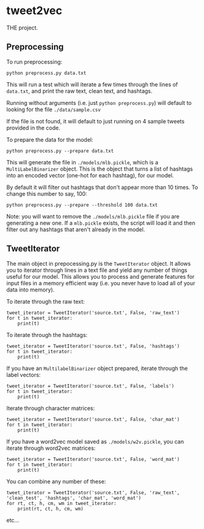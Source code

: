 # tweet2vec
THE project. 

## Preprocessing
To run preprocessing:
```
python preprocess.py data.txt
```

This will run a test which will iterate a few times through the lines of `data.txt`, and print the raw text, clean text, and hashtags.

Running without arguments (i.e. just `python preprocess.py`) will default to looking for the file `./data/sample.csv`

If the file is not found, it will default to just running on 4 sample tweets provided in the code.

To prepare the data for the model:
```
python preprocess.py --prepare data.txt
```
This will generate the file in `./models/mlb.pickle`, which is a `MultiLabelBinarizer` object. This is the object that turns a list of hashtags into an encoded vector (one-hot for each hashtag), for our model.

By default it will filter out hashtags that don't appear more than 10 times. To change this number to say, 100:
```
python preprocess.py --prepare --threshold 100 data.txt
```

Note: you will want to remove the `./models/mlb.pickle` file if you are generating a new one.
If a `mlb.pickle` exists, the script will load it and then filter out any hashtags that aren't already in the model.


## TweetIterator
The main object in prepocessing.py is the `TweetIterator` object. It allows you to iterator through lines in a text file and yield any number of things useful for our model. This allows you to process and generate features for input files in a memory efficient way (i.e. you never have to load all of your data into memory).

To iterate through the raw text:
```
tweet_iterator = TweetIterator('source.txt', False, 'raw_text')
for t in tweet_iterator:
    print(t)
```

To iterate through the hashtags:
```
tweet_iterator = TweetIterator('source.txt', False, 'hashtags')
for t in tweet_iterator:
    print(t)
```

If you have an `MultilabelBinarizer` object prepared, iterate through the label vectors:
```
tweet_iterator = TweetIterator('source.txt', False, 'labels')
for t in tweet_iterator:
    print(t)
```

Iterate through character matrices:
```
tweet_iterator = TweetIterator('source.txt', False, 'char_mat')
for t in tweet_iterator:
    print(t)
```

If you have a word2vec model saved as `./models/w2v.pickle`, you can iterate through word2vec matrices:
```
tweet_iterator = TweetIterator('source.txt', False, 'word_mat')
for t in tweet_iterator:
    print(t)
```

You can combine any number of these:
```
tweet_iterator = TweetIterator('source.txt', False, 'raw_text', 'clean_test', 'hashtags', 'char_mat', 'word_mat')
for rt, ct, h, cm, wm in tweet_iterator:
    print(rt, ct, h, cm, wm)
```

etc...
